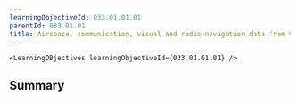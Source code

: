 ```yaml
---
learningObjectiveId: 033.01.01.01
parentId: 033.01.01
title: Airspace, communication, visual and radio-navigation data from VFR charts
---
```


```tsx eval
<LearningOBjectives learningObjectiveId={033.01.01.01} />
```

## Summary
